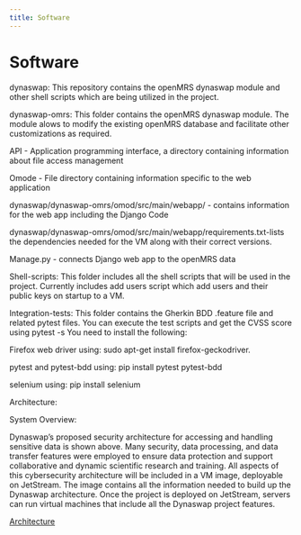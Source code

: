 ```yaml
---
title: Software
---
```


# <i class="fas fa-tools"></i>Software

dynaswap: This repository contains the openMRS dynaswap module and other shell scripts which are being utilized in the project.

dynaswap-omrs: This folder contains the openMRS dynaswap module. The module alows to modify the existing openMRS database and facilitate other customizations as required.

  API - Application programming interface, a directory containing information about file access management

  Omode - File directory containing information specific to the web application

  dynaswap/dynaswap-omrs/omod/src/main/webapp/ - contains information for the web app including the Django Code

  dynaswap/dynaswap-omrs/omod/src/main/webapp/requirements.txt-lists the dependencies needed for the VM 
  along with their correct versions.

  Manage.py - connects Django web app to the openMRS data

Shell-scripts: This folder includes all the shell scripts that will be used in the project. Currently includes add users script which add users and their public keys on startup to a VM.

Integration-tests: This folder contains the Gherkin BDD .feature file and related pytest files. You can execute the test scripts and get the CVSS score using pytest -s You need to install the following:

Firefox web driver using: sudo apt-get install firefox-geckodriver.

pytest and pytest-bdd using: pip install pytest pytest-bdd

selenium using: pip install selenium


Architecture:

System Overview:

Dynaswap’s proposed security architecture for accessing and handling sensitive data is shown above. Many security, data processing, and data transfer features were employed to ensure data protection and support collaborative and dynamic scientific research and training. All aspects of this cybersecurity architecture will be included in a VM image, deployable on JetStream. The image contains all the information needed to build up the Dynaswap architecture. Once the project is deployed on JetStream, servers can run virtual machines that include all the Dynaswap project features.

[Architecture](https://github.com/iupui-soic/dynaswap/wiki/2.-Architecture)




<!-- section break -->
<!-- section break -->
<!-- section break -->